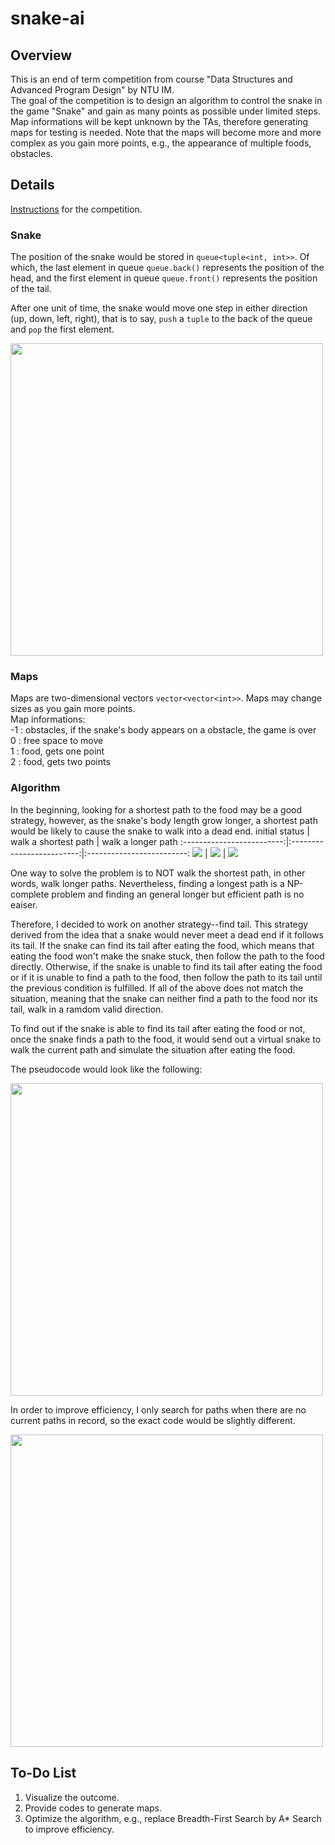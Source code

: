 # snake-ai

## Overview
This is an end of term competition from course "Data Structures and Advanced Program Design" by NTU IM.  
The goal of the competition is to design an algorithm to control the snake in the game "Snake" and gain as many points as possible under limited steps. Map informations will be kept unknown by the TAs, therefore generating maps for testing is needed. Note that the maps will become more and more complex as you gain more points, e.g., the appearance of multiple foods, obstacles.

## Details
[Instructions](https://drive.google.com/file/d/16Chh00WymK9k5Ir9oLUZnB1sxjIpFqHT/view?usp=sharing) for the competition.

### Snake
The position of the snake would be stored in `queue<tuple<int, int>>`. Of which, the last element in queue `queue.back()` represents the position of the head, and the first element in queue `queue.front()` represents the position of the tail.

After one unit of time, the snake would move one step in either direction (up, down, left, right), that is to say, `push` a `tuple` to the back of the queue and `pop` the first element.

<img src="https://github.com/yth345/-/blob/master/snake.jpg" width=500>

### Maps
Maps are two-dimensional vectors `vector<vector<int>>`. Maps may change sizes as you gain more points.  
Map informations:  
-1 : obstacles, if the snake's body appears on a obstacle, the game is over  
 0 : free space to move  
 1 : food, gets one point  
 2 : food, gets two points  

### Algorithm
In the beginning, looking for a shortest path to the food may be a good strategy, however, as the snake's body length grow longer, a shortest path would be likely to cause the snake to walk into a dead end.
initial status             | walk a shortest path      | walk a longer path
:-------------------------:|:-------------------------:|:-------------------------:
![](https://github.com/yth345/-/blob/master/path0.jpg) | ![](https://github.com/yth345/-/blob/master/path1.jpg) | ![](https://github.com/yth345/-/blob/master/path2.jpg)

One way to solve the problem is to NOT walk the shortest path, in other words, walk longer paths. Nevertheless, finding a longest path is a NP-complete problem and finding an general longer but efficient path is no eaiser.

Therefore, I decided to work on another strategy--find tail. This strategy derived from the idea that a snake would never meet a dead end if it follows its tail. If the snake can find its tail after eating the food, which means that eating the food won't make the snake stuck, then follow the path to the food directly. Otherwise, if the snake is unable to find its tail after eating the food or if it is unable to find a path to the food, then follow the path to its tail until the previous condition is fulfilled. If all of the above does not match the situation, meaning that the snake can neither find a path to the food nor its tail, walk in a ramdom valid direction.

To find out if the snake is able to find its tail after eating the food or not, once the snake finds a path to the food, it would send out a virtual snake to walk the current path and simulate the situation after eating the food.

The pseudocode would look like the following:

<img src="https://github.com/yth345/-/blob/master/pseudocode%20for%20snake.PNG" width=500>

In order to improve efficiency, I only search for paths when there are no current paths in record, so the exact code would be slightly different.

<img src="https://github.com/yth345/-/blob/master/pseudocode2.PNG" width=500>

## To-Do List
1. Visualize the outcome.
2. Provide codes to generate maps.
3. Optimize the algorithm, e.g., replace Breadth-First Search by A* Search to improve efficiency.
